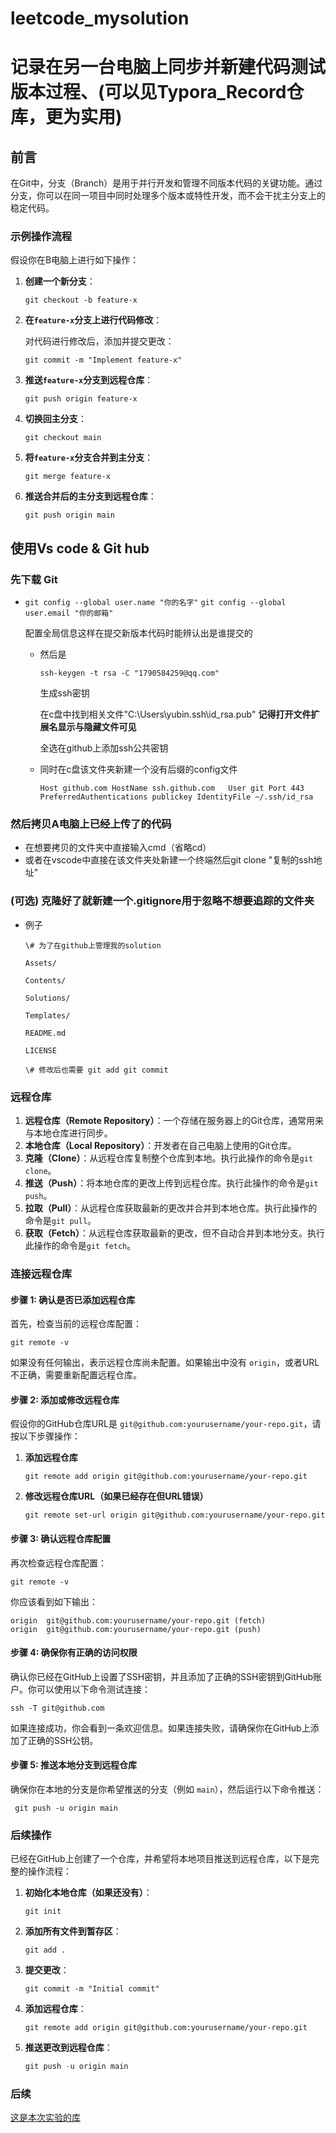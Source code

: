# leetcode_mysolution


# 记录在另一台电脑上同步并新建代码测试版本过程、(可以见Typora_Record仓库，更为实用)

## 前言

在Git中，分支（Branch）是用于并行开发和管理不同版本代码的关键功能。通过分支，你可以在同一项目中同时处理多个版本或特性开发，而不会干扰主分支上的稳定代码。

### 示例操作流程

假设你在B电脑上进行如下操作：

1. **创建一个新分支**：

   ```
   git checkout -b feature-x
   ```

2. **在`feature-x`分支上进行代码修改**：

   对代码进行修改后，添加并提交更改：

   ```
   git commit -m "Implement feature-x"
   ```

3. **推送`feature-x`分支到远程仓库**：

   ```
   git push origin feature-x
   ```

4. **切换回主分支**：

   ```
   git checkout main
   ```

5. **将`feature-x`分支合并到主分支**：

   ```
   git merge feature-x
   ```

6. **推送合并后的主分支到远程仓库**：

   ```
   git push origin main
   ```

## 使用Vs code & Git hub 

### 先下载 Git

- `git config --global user.name "你的名字"`
  `git config --global user.email "你的邮箱"`

  配置全局信息这样在提交新版本代码时能辨认出是谁提交的 

   - 然后是

     `ssh-keygen -t rsa -C "1790584259@qq.com"`

     生成ssh密钥

     在c盘中找到相关文件"C:\Users\yubin\.ssh\id_rsa.pub"  **记得打开文件扩展名显示与隐藏文件可见**

     全选在github上添加ssh公共密钥

   - 同时在c盘该文件夹新建一个没有后缀的config文件

     `Host github.com
     HostName ssh.github.com  
     User git
     Port 443
     PreferredAuthentications publickey
     IdentityFile ~/.ssh/id_rsa`

### 然后拷贝A电脑上已经上传了的代码

- 在想要拷贝的文件夹中直接输入cmd（省略cd）
- 或者在vscode中直接在该文件夹处新建一个终端然后git clone "复制的ssh地址"

### (可选) 克隆好了就新建一个.gitignore用于忽略不想要追踪的文件夹

- 例子

   `\# 为了在github上管理我的solution`

  `Assets/`

  `Contents/`

  `Solutions/`

  `Templates/`

  `README.md`

  `LICENSE`  

  `\# 修改后也需要 git add git commit`

### 远程仓库

1. **远程仓库（Remote Repository）**：一个存储在服务器上的Git仓库，通常用来与本地仓库进行同步。
2. **本地仓库（Local Repository）**：开发者在自己电脑上使用的Git仓库。
3. **克隆（Clone）**：从远程仓库复制整个仓库到本地。执行此操作的命令是`git clone`。
4. **推送（Push）**：将本地仓库的更改上传到远程仓库。执行此操作的命令是`git push`。
5. **拉取（Pull）**：从远程仓库获取最新的更改并合并到本地仓库。执行此操作的命令是`git pull`。
6. **获取（Fetch）**：从远程仓库获取最新的更改，但不自动合并到本地分支。执行此操作的命令是`git fetch`。

### 连接远程仓库

#### 步骤 1: 确认是否已添加远程仓库

首先，检查当前的远程仓库配置：

```
git remote -v
```

如果没有任何输出，表示远程仓库尚未配置。如果输出中没有 `origin`，或者URL不正确，需要重新配置远程仓库。

#### 步骤 2: 添加或修改远程仓库

假设你的GitHub仓库URL是 `git@github.com:yourusername/your-repo.git`，请按以下步骤操作：

1. **添加远程仓库**

   ```
   git remote add origin git@github.com:yourusername/your-repo.git
   ```

2. **修改远程仓库URL（如果已经存在但URL错误）**

   ```
   git remote set-url origin git@github.com:yourusername/your-repo.git
   ```

#### 步骤 3: 确认远程仓库配置

再次检查远程仓库配置：

```
git remote -v
```

你应该看到如下输出：

```
origin  git@github.com:yourusername/your-repo.git (fetch)
origin  git@github.com:yourusername/your-repo.git (push)
```

#### 步骤 4: 确保你有正确的访问权限

确认你已经在GitHub上设置了SSH密钥，并且添加了正确的SSH密钥到GitHub账户。你可以使用以下命令测试连接：

```
ssh -T git@github.com
```

如果连接成功，你会看到一条欢迎信息。如果连接失败，请确保你在GitHub上添加了正确的SSH公钥。

#### 步骤 5: 推送本地分支到远程仓库

确保你在本地的分支是你希望推送的分支（例如 `main`），然后运行以下命令推送：

```
 git push -u origin main
```

### 后续操作

已经在GitHub上创建了一个仓库，并希望将本地项目推送到远程仓库，以下是完整的操作流程：

1. **初始化本地仓库（如果还没有）**：

   ```
   git init
   ```

2. **添加所有文件到暂存区**：

   ```
   git add .
   ```

3. **提交更改**：

   ```
   git commit -m "Initial commit"
   ```

4. **添加远程仓库**：

   ```
   git remote add origin git@github.com:yourusername/your-repo.git
   ```

5. **推送更改到远程仓库**：

   ```python
   git push -u origin main
   ```

### 后续

[这是本次实验的库](https://github.com/chunyangW/leetcode_mysolution)

